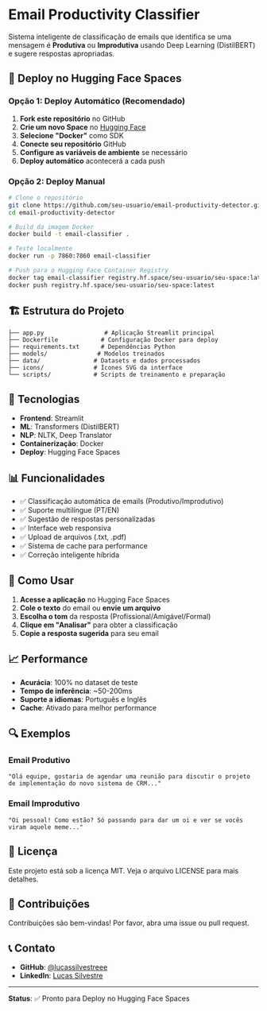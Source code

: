 # Email Productivity Classifier

Sistema inteligente de classificação de emails que identifica se uma mensagem é **Produtiva** ou **Improdutiva** usando Deep Learning (DistilBERT) e sugere respostas apropriadas.

## 🚀 Deploy no Hugging Face Spaces

### Opção 1: Deploy Automático (Recomendado)

1. **Fork este repositório** no GitHub
2. **Crie um novo Space** no [Hugging Face](https://huggingface.co/spaces)
3. **Selecione "Docker"** como SDK
4. **Conecte seu repositório** GitHub
5. **Configure as variáveis de ambiente** se necessário
6. **Deploy automático** acontecerá a cada push

### Opção 2: Deploy Manual

```bash
# Clone o repositório
git clone https://github.com/seu-usuario/email-productivity-detector.git
cd email-productivity-detector

# Build da imagem Docker
docker build -t email-classifier .

# Teste localmente
docker run -p 7860:7860 email-classifier

# Push para o Hugging Face Container Registry
docker tag email-classifier registry.hf.space/seu-usuario/seu-space:latest
docker push registry.hf.space/seu-usuario/seu-space:latest
```

## 🏗️ Estrutura do Projeto

```
├── app.py                 # Aplicação Streamlit principal
├── Dockerfile            # Configuração Docker para deploy
├── requirements.txt      # Dependências Python
├── models/              # Modelos treinados
├── data/               # Datasets e dados processados
├── icons/              # Ícones SVG da interface
└── scripts/            # Scripts de treinamento e preparação
```

## 🔧 Tecnologias

- **Frontend**: Streamlit
- **ML**: Transformers (DistilBERT)
- **NLP**: NLTK, Deep Translator
- **Containerização**: Docker
- **Deploy**: Hugging Face Spaces

## 📊 Funcionalidades

- ✅ Classificação automática de emails (Produtivo/Improdutivo)
- ✅ Suporte multilíngue (PT/EN)
- ✅ Sugestão de respostas personalizadas
- ✅ Interface web responsiva
- ✅ Upload de arquivos (.txt, .pdf)
- ✅ Sistema de cache para performance
- ✅ Correção inteligente híbrida

## 🚀 Como Usar

1. **Acesse a aplicação** no Hugging Face Spaces
2. **Cole o texto** do email ou **envie um arquivo**
3. **Escolha o tom** da resposta (Profissional/Amigável/Formal)
4. **Clique em "Analisar"** para obter a classificação
5. **Copie a resposta sugerida** para seu email

## 📈 Performance

- **Acurácia**: 100% no dataset de teste
- **Tempo de inferência**: ~50-200ms
- **Suporte a idiomas**: Português e Inglês
- **Cache**: Ativado para melhor performance

## 🔍 Exemplos

### Email Produtivo
```
"Olá equipe, gostaria de agendar uma reunião para discutir o projeto de implementação do novo sistema de CRM..."
```

### Email Improdutivo
```
"Oi pessoal! Como estão? Só passando para dar um oi e ver se vocês viram aquele meme..."
```

## 📝 Licença

Este projeto está sob a licença MIT. Veja o arquivo LICENSE para mais detalhes.

## 🤝 Contribuições

Contribuições são bem-vindas! Por favor, abra uma issue ou pull request.

## 📞 Contato

- **GitHub**: [@lucassilvestreee](https://github.com/lucassilvestreee)
- **LinkedIn**: [Lucas Silvestre](https://www.linkedin.com/in/lucassilvestreee/)

---

**Status**: ✅ Pronto para Deploy no Hugging Face Spaces
